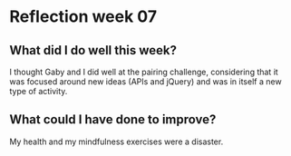 # Reflection week 07

## What did I do well this week?

I thought Gaby and I did well at the pairing challenge, considering that it was focused around new ideas (APIs and jQuery) and was in itself a new type of activity.

## What could I have done to improve?

My health and my mindfulness exercises were a disaster. 
